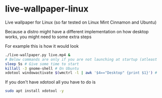 # live-wallpaper-linux

Live wallpaper for Linux (so far tested on Linux Mint Cinnamon and Ubuntu)

Because a distro might have a different implementation on how desktop works, you might need to some extra steps

For example this is how it would look

```sh
./live-wallpaper.py live.mp4 &
# Below commands are only if you are not launching at startup (atleast for Ubuntu)
sleep 5s # Give some time to start
killall -3 gnome-shell # On Ubuntu
xdotool windowactivate $(wmctrl -l | awk '$4=="Desktop" {print $1}') # On Linux Mint
```

If you don't have xdotool all you have to do is

```sh
sudo apt install xdotool -y
```
